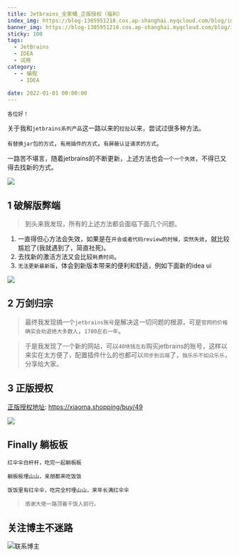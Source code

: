 ```yaml
---
title: Jetbrains_全家桶_正版授权（福利）
index_img: https://blog-1305951218.cos.ap-shanghai.myqcloud.com/blog/image/articleBg/1(122).jpg
banner_img: https://blog-1305951218.cos.ap-shanghai.myqcloud.com/blog/image/articleBg/1(122).jpg
sticky: 100
tags:
  - JetBrains
  - IDEA
  - 试用
category:
  - - 编程
    - IDEA
 
date: 2022-01-01 00:00:00
---
```


`各位好！`

关于我和`jetbrains系列产品`这一路以来的`拉扯`以来，尝试过很多种方法。

`有替换jar包的方式`，`有用插件的方式`，`有屏蔽认证请求的方式`。

一路苦不堪言，随着jetbrains的不断更新，上述方法也会`一个一个失效`，不得已又得去找新的方式。

<!-- more -->

![](https://blog-1305951218.cos.ap-shanghai.myqcloud.com/blog/image/icon/touBuYinDaoGuanZhu.gif)

## 1 破解版弊端

> 到头来我发现，所有的上述方法都会面临下面几个问题。

1. 一直得但心方法会失效，如果是在`开会或者代码review的时候，突然失效`，就比较尴尬了(我就遇到了，简直社死)。
2. 去找新的激活方法又会比较`耗费时间`。
3. `无法更新最新版`，体会到新版本带来的便利和舒适，例如下面新的idea ui

![](https://blog-1305951218.cos.ap-shanghai.myqcloud.com/blog/image/articleContent/Jetbrains_全家桶_正版授权/2.png)

## 2 万剑归宗

> 最终我发现搞一个`jetbrains账号`是解决这一切问题的根源，可是`官网的价格确实会劝退绝大多数人`，`1700左右一年`。
 
> 于是我发现了一个新的网站，可以`40块钱左右`购买jetbrains的账号，这样以来实在太方便了，配置插件什么的也都可以`同步到云端`了，`独乐乐不如众乐乐`，分享给大家。

## 3 正版授权

[正版授权地址](https://xiaoma.shopping/buy/49): https://xiaoma.shopping/buy/49

![](https://blog-1305951218.cos.ap-shanghai.myqcloud.com/blog/image/articleContent/Jetbrains_全家桶_正版授权/1.png)

## Finally 躺板板

`红伞伞白杆杆，吃完一起躺板板`

`躺板板埋山山，亲朋都来吃饭饭`

`饭饭里有红伞伞，吃完全村埋山山，来年长满红伞伞`

> `感谢大佬一路顶着干饭人前行。`

## 关注博主不迷路
![联系博主](https://blog-1305951218.cos.ap-shanghai.myqcloud.com/blog/image/icon/wechatFindMeNew.png)